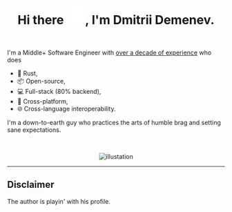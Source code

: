 <!-- markdownlint-disable -->
<div align="center">
	<br>
    <h1><span>Hi there </span><img src="header.svg" width="43" height="43" alt="Hello"><span>, I'm Dmitrii Demenev.</span></h1>
	<br>
</div>

I'm a Middle+ Software Engineer with [over a decade of experience](https://github.com/JohnScience/my_com_projs) who does

* 🦀 Rust,
* 📦 Open-source,
* 💻 Full-stack (80% backend),
* 📱 Cross-platform,
* 🌐 Cross-language interoperability.

I'm a down-to-earth guy who practices the arts of humble brag and setting sane expectations.

<br/>

<div align="center" width = "600" height = "300">
	
![illustation](https://miro.medium.com/v2/resize:fit:1080/1*H0X1xnpO7m2WmseFdgG22w.png)

</div>

---

## Disclaimer

The author is playin' with his profile.
